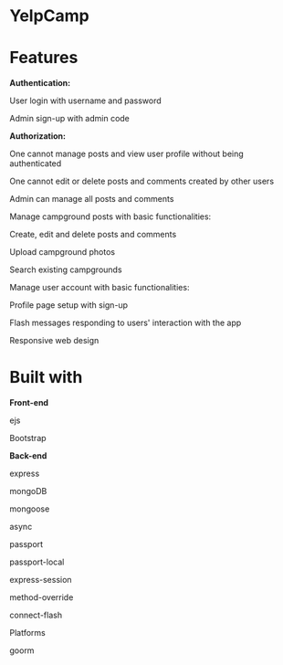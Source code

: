 # YelpCamp

# <strong>Features</strong>

<strong>Authentication: </strong>

User login with username and password

Admin sign-up with admin code

<strong>Authorization:</strong>

One cannot manage posts and view user profile without being authenticated

One cannot edit or delete posts and comments created by other users

Admin can manage all posts and comments

Manage campground posts with basic functionalities:

Create, edit and delete posts and comments

Upload campground photos

Search existing campgrounds

Manage user account with basic functionalities:

Profile page setup with sign-up

Flash messages responding to users' interaction with the app

Responsive web design



# <strong>Built with</strong>
<strong>Front-end</strong>

ejs

Bootstrap


<strong>Back-end</strong>

express

mongoDB

mongoose

async

passport

passport-local

express-session

method-override

connect-flash

Platforms

goorm
